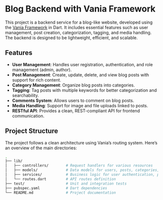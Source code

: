 # Blog Backend with Vania Framework

This project is a backend service for a blog-like website, developed using the [Vania Framework](https://pub.dev/packages/vania) in Dart. It includes essential features such as user management, post creation, categorization, tagging, and media handling. The backend is designed to be lightweight, efficient, and scalable.

## Features

- **User Management**: Handles user registration, authentication, and role management (admin, author).
- **Post Management**: Create, update, delete, and view blog posts with support for rich content.
- **Category Management**: Organize blog posts into categories.
- **Tagging**: Tag posts with multiple keywords for better categorization and searchability.
- **Comments System**: Allows users to comment on blog posts.
- **Media Handling**: Support for image and file uploads linked to posts.
- **RESTful API**: Provides a clean, REST-compliant API for frontend communication.
  
## Project Structure

The project follows a clean architecture using Vania’s routing system. Here’s an overview of the main directories:

```bash
.
├── lib/
│   ├── controllers/        # Request handlers for various resources
│   ├── models/             # Data models for users, posts, categories, etc.
│   ├── services/           # Business logic for user authentication, post management, etc.
│   └── routes.dart         # API routes definition
├── test/                   # Unit and integration tests
├── pubspec.yaml            # Dart dependencies
└── README.md               # Project documentation
